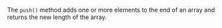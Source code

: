 The `push()` method adds one or more elements to the end of an array and returns the new length of the array.